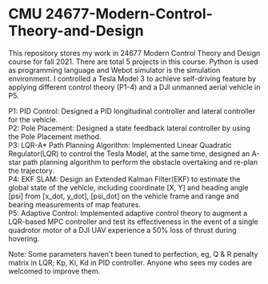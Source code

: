 # CMU 24677-Modern-Control-Theory-and-Design
This repository stores my work in 24677 Modern Control Theory and Design course for fall 2021. There are total 5 projects in this course. Python is used as programming language and Webot simulator is the simulation environment. I controlled a Tesla Model 3 to achieve self-driving feature by applying different control theory (P1-4) and a DJI unmanned aerial vehicle in P5. <br />

P1: PID Control: Designed a PID longitudinal controller and lateral controller for the vehicle. <br />
P2: Pole Placement: Designed a state feedback lateral controller by using the Pole Placement method. <br />
P3: LQR-A* Path Planning Algorithm: Implemented Linear Quadratic Regulator(LQR) to control the Tesla Model, at the same time, designed an A-star path planning algorithm to perform the obstacle overtaking and re-plan the trajectory. <br />
P4: EKF SLAM: Design an Extended Kalman Filter(EKF) to estimate the global state of the vehicle, including coordinate [X, Y] and heading angle [psi] from [x_dot, y_dot], [psi_dot] on the vehicle frame and range and bearing measurements of map features. <br />
P5: Adaptive Control: Implemented adaptive control theory to augment a LQR-based MPC controller and test its effectiveness in the event of a single quadrotor motor of a DJI UAV experience a 50% loss of thrust during hovering. <br />

Note: Some parameters haven't been tuned to perfection, eg, Q & R penalty matrix in LQR; Kp, Ki, Kd in PID controller. Anyone who sees my codes are welcomed to improve them.
